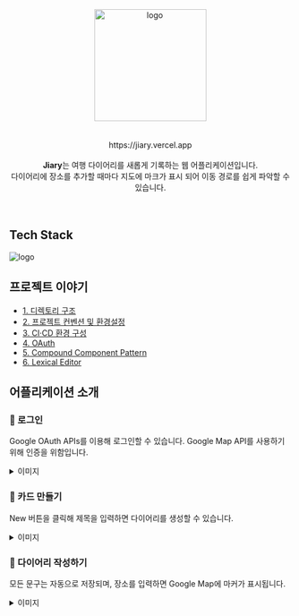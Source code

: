 <div align=center>
<img width="200" alt="logo" src="https://raw.githubusercontent.com/pozafly/jiary/docs/readme/public/readme/jiary-logo.png">
<br />
<br />
<br />
https://jiary.vercel.app
<br />
<br />
<strong>Jiary</strong>는 여행 다이어리를 새롭게 기록하는 웹 어플리케이션입니다.<br />
다이어리에 장소를 추가할 때마다 지도에 마크가 표시 되어 이동 경로를 쉽게 파악할 수 있습니다.
</div>
<br />
<br />

## Tech Stack

<img alt="logo" src="https://raw.githubusercontent.com/pozafly/jiary/docs/readme/public/readme/teck-tack.png">

## 프로젝트 이야기

- [1. 디렉토리 구조](https://github.com/pozafly/jiary/wiki/01.-%EB%94%94%EB%A0%89%ED%86%A0%EB%A6%AC-%EA%B5%AC%EC%A1%B0)
- [2. 프로젝트 컨벤션 및 환경설정](https://github.com/pozafly/jiary/wiki/02.-%ED%94%84%EB%A1%9C%EC%A0%9D%ED%8A%B8-%EC%BB%A8%EB%B2%A4%EC%85%98-%EB%B0%8F-%ED%99%98%EA%B2%BD%EC%84%A4%EC%A0%95)
- [3. CI·CD 환경 구성](https://github.com/pozafly/jiary/wiki/03.-CI%C2%B7CD-%ED%99%98%EA%B2%BD-%EA%B5%AC%EC%84%B1)
- [4. OAuth](https://github.com/pozafly/jiary/wiki/04.-OAuth)
- [5. Compound Component Pattern](https://github.com/pozafly/jiary/wiki/05.-Compound-Component-Pattern)
- [6. Lexical Editor](https://github.com/pozafly/jiary/wiki/06.-Lexical-Editor)

## 어플리케이션 소개

### 📍 로그인

Google OAuth APIs를 이용해 로그인할 수 있습니다. Google Map API를 사용하기 위해 인증을 위함입니다.

<details>
<summary>이미지</summary>
 <div align=center>
  <img alt="logo" width="600" src="https://raw.githubusercontent.com/pozafly/jiary/docs/readme/public/readme/login.gif">
 </div>
</details>

### 📍 카드 만들기

New 버튼을 클릭해 제목을 입력하면 다이어리를 생성할 수 있습니다.

<details>
<summary>이미지</summary>
 <div align=center>
  <img alt="logo" width="600" src="https://raw.githubusercontent.com/pozafly/jiary/docs/readme/public/readme/create-card.gif">
 </div>
</details>

### 📍 다이어리 작성하기

모든 문구는 자동으로 저장되며, 장소를 입력하면 Google Map에 마커가 표시됩니다.

<details>
<summary>이미지</summary>
 <div align=center>
  <img alt="logo" width="800" src="https://raw.githubusercontent.com/pozafly/jiary/docs/readme/public/readme/main.gif">
 </div>
</details>
